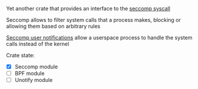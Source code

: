 Yet another crate that provides an interface to the
[seccomp syscall](https://manpages.debian.org/testing/manpages-dev/seccomp.2.en.html)

Seccomp allows to filter system calls that a process makes, blocking or allowing
them based on arbitrary rules

[Seccomp user notifications](https://manpages.debian.org/testing/manpages-dev/seccomp_unotify.2.en.html)
allow a userspace process to handle the system calls instead of the kernel

Crate state:

- [x] Seccomp module
- [ ] BPF module
- [ ] Unotify module
